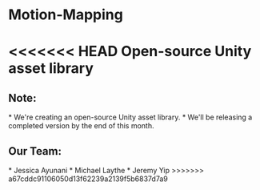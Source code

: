 # Motion-Mapping
<<<<<<< HEAD
Open-source Unity asset library
=======

<h2> Note: </h2>
* We're creating an open-source Unity asset library.
* We'll be releasing a completed version by the end of this month.

<h2> Our Team: </h2>
* Jessica Ayunani
* Michael Laythe
* Jeremy Yip
>>>>>>> a67cddc91106050d13f62239a2139f5b6837d7a9
